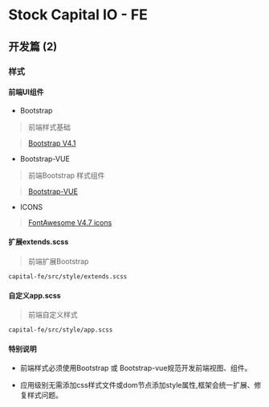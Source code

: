 # Stock Capital IO - FE

## 开发篇 (2)

### 样式

#### 前端UI组件

- Bootstrap

> 前端样式基础

> [Bootstrap V4.1](https://getbootstrap.com/docs/4.1/getting-started/introduction/)

- Bootstrap-VUE

> 前端Bootstrap 样式组件

> [Bootstrap-VUE](https://bootstrap-vue.js.org/docs/)

- ICONS

> [FontAwesome V4.7 icons](http://www.fontawesome.com.cn/faicons/)

#### 扩展extends.scss

> 前端扩展Bootstrap

    capital-fe/src/style/extends.scss

#### 自定义app.scss

> 前端自定义样式

    capital-fe/src/style/app.scss

#### 特别说明

- 前端样式必须使用Bootstrap 或 Bootstrap-vue规范开发前端视图、组件。

- 应用级别无需添加css样式文件或dom节点添加style属性,框架会统一扩展、修复样式问题。

